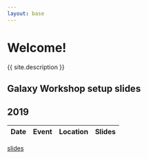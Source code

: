 ```yaml
---
layout: base
---
```


# Welcome!

{{ site.description }}

## Galaxy Workshop setup slides



## 2019

Date | Event | Location | Slides
--- | --- | --- | ---
[slides](/2019/02_20_galaxy_training_network/)
